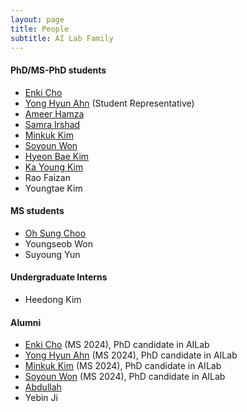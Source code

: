 ```yaml
---
layout: page
title: People
subtitle: AI Lab Family
---
```

  
#### PhD/MS-PhD students
* [Enki Cho](students/EnkiCho.md) 
* [Yong Hyun Ahn](students/YongHyunAhn.md) (Student Representative)                         
* [Ameer Hamza](students/AmeerHamza.md)
* [Samra Irshad](students/Sam.md)
* [Minkuk Kim](students/MinKukKim.md)
* [Soyoun Won](students/SoyeonOne.md)
* [Hyeon Bae Kim](students/HyeonbaeKim.md)
* [Ka Young Kim](students/KaYoungKim.md)
* Rao Faizan
* Youngtae Kim
  
#### MS students
* [Oh Sung Choo](students/OhsungChoo.md)
* Youngseob Won
* Suyoung Yun

#### Undergraduate Interns
* Heedong Kim



#### Alumni
* [Enki Cho](students/EnkiCho.md) (MS 2024), PhD candidate in AILab
* [Yong Hyun Ahn](students/YongHyunAhn.md) (MS 2024), PhD candidate in AILab
* [Minkuk Kim](students/MinKukKim.md) (MS 2024), PhD candidate in AILab
* [Soyoun Won](students/SoyeonOne.md) (MS 2024), PhD candidate in AILab
* [Abdullah](students/Abdullah.md)
* Yebin Ji

